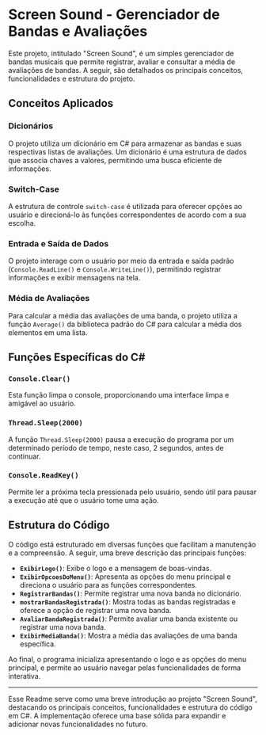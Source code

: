 # Screen Sound - Gerenciador de Bandas e Avaliações

Este projeto, intitulado "Screen Sound", é um simples gerenciador de bandas musicais que permite registrar, avaliar e consultar a média de avaliações de bandas. A seguir, são detalhados os principais conceitos, funcionalidades e estrutura do projeto.

## Conceitos Aplicados

### Dicionários
O projeto utiliza um dicionário em C# para armazenar as bandas e suas respectivas listas de avaliações. Um dicionário é uma estrutura de dados que associa chaves a valores, permitindo uma busca eficiente de informações.

### Switch-Case
A estrutura de controle `switch-case` é utilizada para oferecer opções ao usuário e direcioná-lo às funções correspondentes de acordo com a sua escolha.

### Entrada e Saída de Dados
O projeto interage com o usuário por meio da entrada e saída padrão (`Console.ReadLine()` e `Console.WriteLine()`), permitindo registrar informações e exibir mensagens na tela.

### Média de Avaliações
Para calcular a média das avaliações de uma banda, o projeto utiliza a função `Average()` da biblioteca padrão do C# para calcular a média dos elementos em uma lista.

## Funções Específicas do C#

### `Console.Clear()`
Esta função limpa o console, proporcionando uma interface limpa e amigável ao usuário.

### `Thread.Sleep(2000)`
A função `Thread.Sleep(2000)` pausa a execução do programa por um determinado período de tempo, neste caso, 2 segundos, antes de continuar.

### `Console.ReadKey()`
Permite ler a próxima tecla pressionada pelo usuário, sendo útil para pausar a execução até que o usuário tome uma ação.

## Estrutura do Código

O código está estruturado em diversas funções que facilitam a manutenção e a compreensão. A seguir, uma breve descrição das principais funções:

- **`ExibirLogo()`**: Exibe o logo e a mensagem de boas-vindas.
- **`ExibirOpcoesDoMenu()`**: Apresenta as opções do menu principal e direciona o usuário para as funções correspondentes.
- **`RegistrarBandas()`**: Permite registrar uma nova banda no dicionário.
- **`mostrarBandasRegistrada()`**: Mostra todas as bandas registradas e oferece a opção de registrar uma nova banda.
- **`AvaliarBandaRegistrada()`**: Permite avaliar uma banda existente ou registrar uma nova banda.
- **`ExibirMediaBanda()`**: Mostra a média das avaliações de uma banda específica.

Ao final, o programa inicializa apresentando o logo e as opções do menu principal, e permite ao usuário navegar pelas funcionalidades de forma interativa.

---

Esse Readme serve como uma breve introdução ao projeto "Screen Sound", destacando os principais conceitos, funcionalidades e estrutura do código em C#. A implementação oferece uma base sólida para expandir e adicionar novas funcionalidades no futuro.
